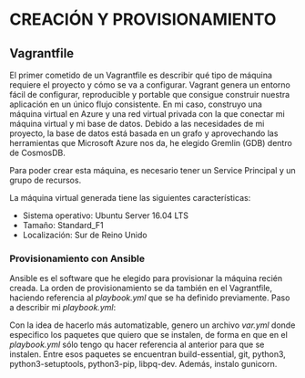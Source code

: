 # CREACIÓN Y PROVISIONAMIENTO

## Vagrantfile

El primer cometido de un Vagrantfile es describir qué tipo de máquina requiere el proyecto y cómo se va a configurar. Vagrant genera un entorno fácil de configurar, reproducible y portable que consigue construir nuestra aplicación en un único flujo consistente. En mi caso, construyo una máquina virtual en Azure y una red virtual privada con la que conectar mi máquina virtual y mi base de datos. Debido a las necesidades de mi proyecto, la base de datos está basada en un grafo y aprovechando las herramientas que Microsoft Azure nos da, he elegido Gremlin (GDB) dentro de CosmosDB.  

Para poder crear esta máquina, es necesario tener un Service Principal y un grupo de recursos.

La máquina virtual generada tiene las siguientes características:

- Sistema operativo: Ubuntu Server 16.04 LTS
- Tamaño: Standard_F1
- Localización: Sur de Reino Unido

### Provisionamiento con Ansible

Ansible es el software que he elegido para provisionar la máquina recién creada. La orden de provisionamiento se da también en el Vagrantfile, haciendo referencia al *playbook.yml* que se ha definido previamente. Paso a describir mi *playbook.yml*:  

Con la idea de hacerlo más automatizable, genero un archivo *var.yml* donde especifico los paquetes que quiero que se instalen, de forma en que en el *playbook.yml* sólo tengo qu hacer referencia al anterior para que se instalen. Entre esos paquetes se encuentran build-essential, git, python3, python3-setuptools, python3-pip, libpq-dev. Además, instalo gunicorn.